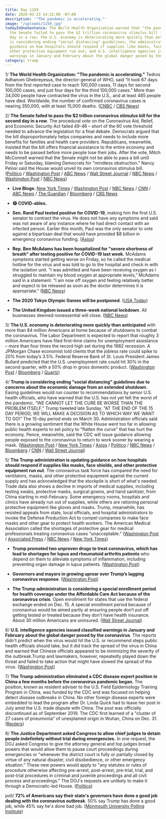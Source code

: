 ```yaml
---
title: Day 1159
date: 2020-03-23 14:32:00 -07:00
description: '"The pandemic is accelerating."'
image: "/uploads/1159.jpg"
todayInOneSentence: The World Health Organization warned that "the pandemic is accelerating";
  the Senate failed to pass the $2 trillion coronavirus stimulus bill for the second
  day in a row; the U.S. economy is deteriorating more quickly than anticipated; Trump
  is considering ending "social distancing" guidelines; the administration is updating
  guidance on how hospitals should respond if supplies like masks, face shields, and
  other protective equipment run out; and U.S. intelligence agencies issued classified
  warnings in January and February about the global danger posed by the coronavirus.
category: trump
---
```


1/ **The World Health Organization: "The pandemic is accelerating."** Tedros Adhanom Ghebreyesus, the director-general of WHO, said “It took 67 days from the first reported case to reach 100,000 cases, 11 days for second 100,000 cases, and just four days for the third 100,000 cases." More than 34,000 people have contracted the virus in the U.S., and at least 485 people have died. Worldwide, the number of confirmed coronavirus cases is nearing 350,000, with at least 15,000 deaths. ([CNBC](https://www.cnbc.com/2020/03/23/coronavirus-pandemic-is-accelerating-as-cases-eclipse-350000-who-says.html) / [CBS News](https://www.cbsnews.com/live-updates/coronavirus-disease-covid-19-latest-news-deaths-2020-03-23/))

2/ **The Senate failed to pass the $2 trillion coronavirus stimulus bill for the second day in a row**. The procedural vote on the Coronavirus Aid, Relief, and Economic Security Act failed 49-46 – short of the 60 vote threshold needed to advance the legislation for a final debate. Democrats argued that the bill disproportionately helps companies and needs to include more benefits for families and health care providers. Republicans, meanwhile, insisted that the bill offers financial assistance to the entire economy and needs to be passed before more people lose their jobs. After the vote, Mitch McConnell warned that the Senate might not be able to pass a bill until Friday or Saturday, blaming Democrats for "mindless obstruction." Nancy Pelosi said the House would unveil its own coronavirus stimulus bill. ([Politico](https://www.politico.com/news/2020/03/23/senate-coronavirus-rescue-package-143799) / [Washington Post](https://www.washingtonpost.com/us-policy/2020/03/23/trump-coronavirus-senate-economic-stimulus/) / [ABC News](https://abcnews.go.com/Politics/senate-showdown-pandemic-relief-stalls-pelosi-preps-democraticbill/story?id=69749675&cid=clicksource_4380645_2_heads_hero_live_hero_related) / [Wall Street Journal](https://www.wsj.com/articles/senate-resumes-talks-after-blocking-coronavirus-rescue-package-11584966436?mod=hp_lead_pos2) / [NBC News](https://www.nbcnews.com/politics/congress/congress-deadlocked-over-massive-corona-virus-stimulus-bill-talks-ongoing-n1166501) / [Washington Post](https://www.washingtonpost.com/us-policy/2020/03/22/vast-coronavirus-stimulus-bill-limbo-crunch-times-arrives-capitol-hill/) / [NBC News](https://www.nbcnews.com/politics/congress/top-democrats-say-they-re-not-yet-ready-sign-coronavirus-n1166021))

* **Live Blogs**: [New York Times](https://www.nytimes.com/2020/03/23/world/coronavirus-updates-usa-world.html) / [Washington Post](https://www.washingtonpost.com/us-policy/2020/03/23/trump-coronavirus-senate-economic-stimulus/) / [NBC News](https://www.nbcnews.com/health/health-news/live-blog/coronavirus-updates-stimulus-bill-fails-senate-canada-australia-pull-out-n1166286) / [CNN](https://www.cnn.com/2020/03/23/politics/coronavirus-economic-stimulus-senate/index.html) / [ABC News](https://abcnews.go.com/Politics/coronavirus-government-response-updates-klobuchars-husband-tests-positive/story?id=69745713) / [The Guardian](https://www.theguardian.com/us-news/live/2020/mar/23/coronavirus-us-live-news-updates-donald-trump-fauci-us-cities-spike-cases) / [Bloomberg](https://www.bloomberg.com/news/articles/2020-03-23/senate-set-for-more-showdown-votes-on-stimulus-congress-update?srnd=premium) / [CBS News](https://www.cbsnews.com/live-updates/coronavirus-disease-covid-19-latest-news-deaths-2020-03-23/)

* **😷 COVID-ables.**

* **Sen. Rand Paul tested positive for COVID-19**, making him the first U.S. senator to contract the virus. He does not have any symptoms and said was not aware of any instance where he had direct contact with an infected person. Earlier this month, Paul was the only senator to vote against a bipartisan deal that would have provided $8 billion in emergency coronavirus funding. ([Axios](https://www.axios.com/rand-paul-coronavirus-847b3df1-92bc-4ee6-833b-952d16f3ee3f.html))

* **Rep. Ben McAdams has been hospitalized for "severe shortness of breath" after testing positive for COVID-19 last week.** McAdams symptoms started getting worse on Friday, so he called the medical hotline for the virus and was told to go to the hospital and check in with the isolation unit. "I was admitted and have been receiving oxygen as I struggled to maintain my blood oxygen at appropriate levels," McAdams said in a statement. "I am now off oxygen and feeling relatively better and expect to be released as soon as the doctor determines it is appropriate." ([NBC News](https://www.nbcnews.com/politics/congress/rep-ben-mcadams-hospitalized-after-coronavirus-positive-test-n1166361))

* **The 2020 Tokyo Olympic Games will be postponed**. ([USA Today](https://www.usatoday.com/story/sports/olympics/2020/03/23/olympics-2020-ioc-member-tokyo-games-postponed-dick-pound-coronavirus/2899848001/))

* **The United Kingdom issued a three-week national lockdown**. All businesses deemed nonessential will close. ([NBC News](https://www.nbcnews.com/news/world/uk-government-imposes-3-week-national-lockdown-enforced-police-contain-n1167141))

3/ **The U.S. economy is deteriorating more quickly than anticipated** with more than 84 million Americans at home because of shutdowns to combat the coronavirus. The Labor Department is expected to report that roughly 3 million Americans have filed first-time claims for unemployment assistance – more than four times the record high set during the 1982 recession. A JPMorgan Chase economist told clients that the jobless rate could spike to 20% from today’s 3.5%. Federal Reserve Bank of St. Louis President James Bullard predicted that the U.S. unemployment rate could hit 30% in the second quarter, with a 50% drop in gross domestic product. ([Washington Post](https://www.washingtonpost.com/business/2020/03/20/us-economy-deteriorating-faster-than-anticipated-80-million-americans-forced-stay-home/) / [Bloomberg](https://www.bloomberg.com/news/articles/2020-03-22/fed-s-bullard-says-u-s-jobless-rate-may-soar-to-30-in-2q?sref=MIBMEEoj) / [Quartz](https://qz.com/1823251/coronavirus-could-leave-30-percent-of-us-workers-jobless-fed-pres-says/))

4/ **Trump is considering ending "social distancing" guidelines due to concerns about the economic damage from an extended shutdown**. Easing guidelines would run counter to recommendations by senior U.S. health officials, who have warned that the U.S. has not yet felt the worst of the pandemic. “WE CANNOT LET THE CURE BE WORSE THAN THE PROBLEM ITSELF,” Trump tweeted late Sunday. “AT THE END OF THE 15 DAY PERIOD, WE WILL MAKE A DECISION AS TO WHICH WAY WE WANT TO GO!” The 15-day period ends on March 30. Administration officials said there is a growing sentiment that the White House went too far in allowing public health experts to set policy to "flatten the curve" that has hurt the economy. Pence, meanwhile, said the CDC will issue guidance allowing people exposed to the coronavirus to return to work sooner by wearing a mask. ([Washington Post](https://www.washingtonpost.com/politics/trump-signals-growing-weariness-with-social-distancing-and-other-steps-advocated-by-health-officials/2020/03/23/0920ea0a-6cfc-11ea-a3ec-70d7479d83f0_story.html) / [New York Times](https://www.nytimes.com/2020/03/23/us/politics/trump-coronavirus-restrictions.html) / [Axios](https://www.axios.com/coronavirus-economy-recession-donald-trump-0b5ab109-1a5e-4397-b54b-5f17d802c029.html) / [Politico](https://www.politico.com/news/2020/03/23/trump-coronavirus-lockdown-skepticism-143800) / [NBC News](https://www.nbcnews.com/politics/white-house/tensions-brewing-inside-white-house-over-economic-consequences-coronavirus-response-n1166671) / [Bloomberg](https://www.bloomberg.com/news/articles/2020-03-23/trump-weighs-easing-stay-at-home-advice-to-curb-economic-rout?sref=MIBMEEoj) / [CNN](https://www.cnn.com/2020/03/23/politics/trump-coronavirus-15-days-social-distancing/index.html) / [Wall Street Journal](https://www.wsj.com/articles/trump-considers-easing-social-distancing-guidelines-to-boost-economy-11584986183?mod=hp_lead_pos1))

5/ **The Trump administration is updating guidance on how hospitals should respond if supplies like masks, face shields, and other protective equipment run out**. The coronavirus task force has compared the need for ventilators, masks, and other protective equipment against the current supply and has acknowledged that the stockpile is short of what's needed. Trade data also shows a decline in imports of medical supplies, including testing swabs, protective masks, surgical gowns, and hand sanitizer, from China starting in mid-February. Some emergency rooms, hospitals and clinics have already run out of supplies, while others are rationing personal protective equipment like gloves and masks. Trump, meanwhile, has resisted appeals from state, local officials, and hospital administrators to invoke the Defense Production Act to compel companies to make face masks and other gear to protect health workers. The American Medical Association called the shortages of protective gear for medical professionals treating coronavirus cases “unacceptable.” ([Washington Post](https://www.washingtonpost.com/health/government-scrambling-to-advise-hospitals-that-run-out-of-basic-supplies/2020/03/21/d9c36702-6b88-11ea-abef-020f086a3fab_story.html) / [Associated Press](https://apnews.com/6d9382c1e8ee36f9ed1a4dfe7815ceb1) / [NBC News](https://www.nbcnews.com/politics/congress/american-medical-association-head-lack-protective-gear-unacceptable-n1165356) / [New York Times](https://www.nytimes.com/2020/03/21/business/coronavirus-masks-hanes-trump.html))

* **Trump promoted two unproven drugs to treat coronavirus, which has lead to shortages for lupus and rheumatoid arthritis patients** who depend on them to alleviate symptoms of inflammation, including preventing organ damage in lupus patients. ([Washington Post](https://www.washingtonpost.com/business/2020/03/20/hospitals-doctors-are-wiping-out-supplies-an-unproven-coronavirus-treatment/))

* **Governors and mayors in growing uproar over Trump’s lagging coronavirus response**. ([Washington Post](https://www.washingtonpost.com/politics/governors-and-mayors-in-growing-uproar-over-trumps-lagging-coronavirus-response/2020/03/22/98ac569a-6c49-11ea-a3ec-70d7479d83f0_story.html))

* **The Trump administration is considering a special enrollment period for health coverage under the Affordable Care Act because of the coronavirus crisis**. Open enrollment for states that use the federal exchange ended on Dec. 15. A special enrollment period because of coronavirus would be aimed partly at ensuring people don’t put off getting tested or treated because they don’t have health insurance. About 30 million Americans are uninsured. ([Wall Street Journal](https://www.wsj.com/articles/u-s-considers-special-enrollment-period-for-affordable-care-act-due-to-coronavirus-spread-11584814494))

6/ **U.S. intelligence agencies issued classified warnings in January and February about the global danger posed by the coronavirus**. The reports didn’t predict when the virus would hit the U.S. or recommend steps public health officials should take, but it did track the spread of the virus in China and warned that Chinese officials appeared to be minimizing the severity of the outbreak.Trump and lawmakers, however, repeatedly played down the threat and failed to take action that might have slowed the spread of the virus. ([Washington Post](https://www.washingtonpost.com/national-security/us-intelligence-reports-from-january-and-february-warned-about-a-likely-pandemic/2020/03/20/299d8cda-6ad5-11ea-b5f1-a5a804158597_story.html))

7/ **The Trump administration eliminated a CDC disease expert position in China a few months before the coronavirus pandemic began.** The position, known as resident adviser to the U.S. Field Epidemiology Training Program in China, was funded by the CDC and was focused on helping detect disease outbreaks in China. No other foreign disease experts were embedded to lead the program after Dr. Linda Quick had to leave her post in July amid the U.S. trade dispute with China. The post was officially discontinued as of September 2019. The CDC first learned of a "cluster of 27 cases of pneumonia" of unexplained origin in Wuhan, China on Dec. 31. ([Reuters](https://www.reuters.com/article/us-health-coronavirus-china-cdc-exclusiv-idUSKBN21910S))

8/ **The Justice Department asked Congress to allow chief judges to detain people indefinitely without trial during emergencies.** In one request, the DOJ asked Congress to give the attorney general and top judges broad powers that would allow them to pause court proceedings during emergencies or "whenever the district court is fully or partially closed by virtue of any natural disaster, civil disobedience, or other emergency situation." These new powers would apply to "any statutes or rules of procedure otherwise affecting pre-arrest, post-arrest, pre-trial, trial, and post-trial procedures in criminal and juvenile proceedings and all civil process and proceedings." The DOJ's requests are unlikely to make it through a Democratic-led House. ([Politico](https://www.politico.com/news/2020/03/21/doj-coronavirus-emergency-powers-140023))

poll/ **72% of Americans say their state's governors have done a good job dealing with the coronavirus outbreak**. 50% say Trump has done a good job, while 45% say he's done bad job. ([Monmouth University Polling Institute](https://www.monmouth.edu/polling-institute/reports/monmouthpoll_us_032320/))